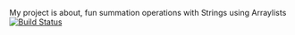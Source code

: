 My project is about, fun summation operations with Strings using Arraylists \
[![Build Status](https://app.travis-ci.com/zyamur/myDemoApp.svg?token=NQXtPuV3JQyBet4ipjzf&branch=master)](https://app.travis-ci.com/zyamur/myDemoApp)
